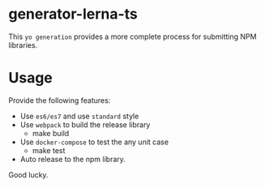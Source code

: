 # generator-lerna-ts
This `yo generation` provides a more complete process for submitting NPM libraries.

# Usage
Provide the following features:

- Use `es6/es7` and use `standard` style
- Use `webpack` to build the release library
  - make build
- Use `docker-compose` to test the any unit case
  - make test
- Auto release to the npm library.

Good lucky.